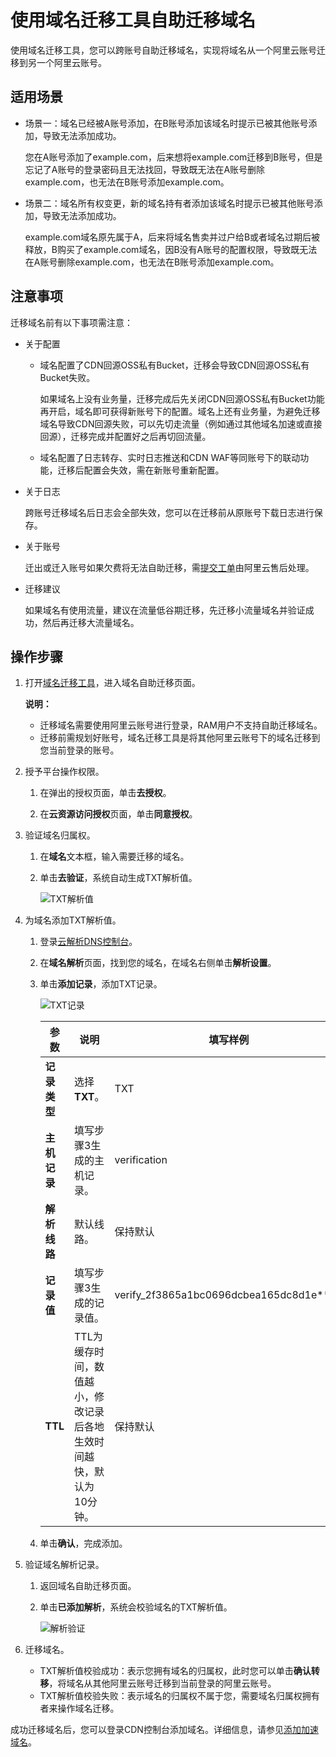 # 使用域名迁移工具自助迁移域名

使用域名迁移工具，您可以跨账号自助迁移域名，实现将域名从一个阿里云账号迁移到另一个阿里云账号。

## 适用场景

-   场景一：域名已经被A账号添加，在B账号添加该域名时提示已被其他账号添加，导致无法添加成功。

    您在A账号添加了example.com，后来想将example.com迁移到B账号，但是忘记了A账号的登录密码且无法找回，导致既无法在A账号删除example.com，也无法在B账号添加example.com。

-   场景二：域名所有权变更，新的域名持有者添加该域名时提示已被其他账号添加，导致无法添加成功。

    example.com域名原先属于A，后来将域名售卖并过户给B或者域名过期后被释放，B购买了example.com域名，因B没有A账号的配置权限，导致既无法在A账号删除example.com，也无法在B账号添加example.com。


## 注意事项

迁移域名前有以下事项需注意：

-   关于配置
    -   域名配置了CDN回源OSS私有Bucket，迁移会导致CDN回源OSS私有Bucket失败。

        如果域名上没有业务量，迁移完成后先关闭CDN回源OSS私有Bucket功能再开启，域名即可获得新账号下的配置。域名上还有业务量，为避免迁移域名导致CDN回源失败，可以先切走流量（例如通过其他域名加速或直接回源），迁移完成并配置好之后再切回流量。

    -   域名配置了日志转存、实时日志推送和CDN WAF等同账号下的联动功能，迁移后配置会失效，需在新账号重新配置。
-   关于日志

    跨账号迁移域名后日志会全部失效，您可以在迁移前从原账号下载日志进行保存。

-   关于账号

    迁出或迁入账号如果欠费将无法自助迁移，需[提交工单](https://selfservice.console.aliyun.com/ticket/createIndex)由阿里云售后处理。

-   迁移建议

    如果域名有使用流量，建议在流量低谷期迁移，先迁移小流量域名并验证成功，然后再迁移大流量域名。


## 操作步骤

1.  打开[域名迁移工具](https://ssi.aliyun.com/login/xcloud?urlHash=/?ssiCode=domainameIsOccupied#/?ssiCode=domainameIsOccupied)，进入域名自助迁移页面。

    **说明：**

    -   迁移域名需要使用阿里云账号进行登录，RAM用户不支持自助迁移域名。
    -   迁移前需规划好账号，域名迁移工具是将其他阿里云账号下的域名迁移到您当前登录的账号。
2.  授予平台操作权限。

    1.  在弹出的授权页面，单击**去授权**。

    2.  在**云资源访问授权**页面，单击**同意授权**。

3.  验证域名归属权。

    1.  在**域名**文本框，输入需要迁移的域名。

    2.  单击**去验证**，系统自动生成TXT解析值。

        ![TXT解析值](https://static-aliyun-doc.oss-accelerate.aliyuncs.com/assets/img/zh-CN/0422439161/p267910.png)

4.  为域名添加TXT解析值。

    1.  登录[云解析DNS控制台](https://dns.console.aliyun.com)。

    2.  在**域名解析**页面，找到您的域名，在域名右侧单击**解析设置**。

    3.  单击**添加记录**，添加TXT记录。

        ![TXT记录](https://static-aliyun-doc.oss-accelerate.aliyuncs.com/assets/img/zh-CN/1422439161/p267985.png)

        |参数|说明|填写样例|
        |--|--|----|
        |**记录类型**|选择**TXT**。|TXT|
        |**主机记录**|填写步骤3生成的主机记录。|verification|
        |**解析线路**|默认线路。|保持默认|
        |**记录值**|填写步骤3生成的记录值。|verify\_2f3865a1bc0696dcbea165dc8d1e\*\*\*\*|
        |**TTL**|TTL为缓存时间，数值越小，修改记录后各地生效时间越快，默认为10分钟。|保持默认|

    4.  单击**确认**，完成添加。

5.  验证域名解析记录。

    1.  返回域名自助迁移页面。

    2.  单击**已添加解析**，系统会校验域名的TXT解析值。

        ![解析验证](https://static-aliyun-doc.oss-accelerate.aliyuncs.com/assets/img/zh-CN/1422439161/p267943.png)

6.  迁移域名。

    -   TXT解析值校验成功：表示您拥有域名的归属权，此时您可以单击**确认转移**，将域名从其他阿里云账号迁移到当前登录的阿里云账号。
    -   TXT解析值校验失败：表示域名的归属权不属于您，需要域名归属权拥有者来操作域名迁移。

成功迁移域名后，您可以登录CDN控制台添加域名。详细信息，请参见[添加加速域名](/cn.zh-CN/快速入门/添加加速域名.md)。

